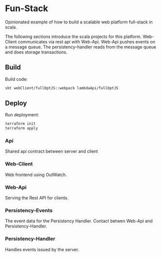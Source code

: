 # Fun-Stack

Opinionated example of how to build a scalable web platform full-stack in scala.

The following sections introduce the scala projects for this platform.
Web-Client communicates via rest api with Web-Api.
Web-Api pushes events on a message queue.
The persistency-handler reads from the message queue and does storage transactions.

## Build

Build code:
```sh
sbt webClient/fullOptJS::webpack lambdaApi/fullOptJS
```

## Deploy

Run deployment:
```sh
terraform init
terraform apply
```

### Api

Shared api contract between server and client

### Web-Client

Web frontend using OutWatch.

### Web-Api

Serving the Rest API for clients.

### Persistency-Events

The event data for the Persistency Handler. Contact betwen Web-Api and Persistency-Handler.

### Persistency-Handler

Handles events issued by the server.
